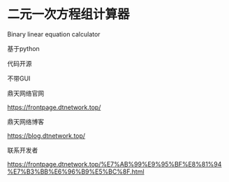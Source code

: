 # 二元一次方程组计算器
Binary linear equation calculator

基于python

代码开源

不带GUI

鼎天网络官网


https://frontpage.dtnetwork.top/


鼎天网络博客


https://blog.dtnetwork.top/


联系开发者


https://frontpage.dtnetwork.top/%E7%AB%99%E9%95%BF%E8%81%94%E7%B3%BB%E6%96%B9%E5%BC%8F.html
